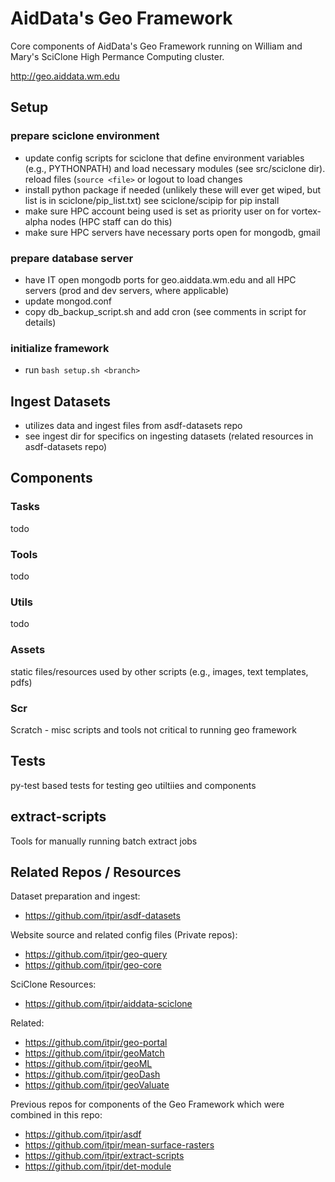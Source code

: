 # AidData's Geo Framework
Core components of AidData's Geo Framework running on William and Mary's SciClone High Permance Computing cluster.

http://geo.aiddata.wm.edu

## Setup

### prepare sciclone environment
- update config scripts for sciclone that define environment variables (e.g., PYTHONPATH) and load necessary modules (see src/sciclone dir). reload files (`source <file>` or logout to load changes
- install python package if needed (unlikely these will ever get wiped, but list is in sciclone/pip_list.txt) see sciclone/scipip for pip install
- make sure HPC account being used is set as priority user on for vortex-alpha nodes (HPC staff can do this)
- make sure HPC servers have necessary ports open for mongodb, gmail


### prepare database server
- have IT open mongodb ports for geo.aiddata.wm.edu and all HPC servers (prod and dev servers, where applicable)
- update mongod.conf
- copy db_backup_script.sh and add cron (see comments in script for details)


### initialize framework
- run `bash setup.sh <branch>`


## Ingest Datasets
- utilizes data and ingest files from asdf-datasets repo
- see ingest dir for specifics on ingesting datasets (related resources in asdf-datasets repo)


## Components

### Tasks

todo


### Tools

todo


### Utils

todo


### Assets

static files/resources used by other scripts (e.g., images, text templates, pdfs)


### Scr

Scratch - misc scripts and tools not critical to running geo framework


## Tests

py-test based tests for testing geo utiltiies and components


## extract-scripts

Tools for manually running batch extract jobs


## Related Repos / Resources

Dataset preparation and ingest:
- https://github.com/itpir/asdf-datasets

Website source and related config files (Private repos):
- https://github.com/itpir/geo-query
- https://github.com/itpir/geo-core

SciClone Resources:
- https://github.com/itpir/aiddata-sciclone

Related:
- https://github.com/itpir/geo-portal
- https://github.com/itpir/geoMatch
- https://github.com/itpir/geoML
- https://github.com/itpir/geoDash
- https://github.com/itpir/geoValuate

Previous repos for components of the Geo Framework which were combined in this repo:
- https://github.com/itpir/asdf
- https://github.com/itpir/mean-surface-rasters
- https://github.com/itpir/extract-scripts
- https://github.com/itpir/det-module

